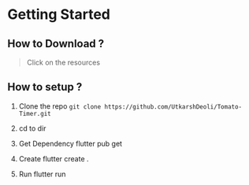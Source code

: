 # Getting Started

## How to Download ?
> Click on the resources



## How to setup ?
1. Clone the repo
`git clone https://github.com/UtkarshDeoli/Tomato-Timer.git`

2. cd to dir

3. Get Dependency flutter pub get

4. Create flutter create .

5. Run flutter run
